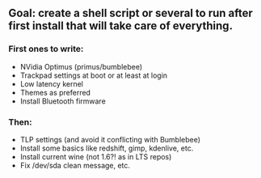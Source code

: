 ## Goal: create a shell script or several to run after first install that will take care of everything.

### First ones to write:
- NVidia Optimus (primus/bumblebee)
- Trackpad settings at boot or at least at login
- Low latency kernel
- Themes as preferred
- Install Bluetooth firmware

### Then:
- TLP settings (and avoid it conflicting with Bumblebee)
- Install some basics like redshift, gimp, kdenlive, etc.
- Install current wine (not 1.6?! as in LTS repos)
- Fix /dev/sda clean message, etc.
